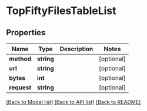 # TopFiftyFilesTableList

## Properties
Name | Type | Description | Notes
------------ | ------------- | ------------- | -------------
**method** | **string** |  | [optional] 
**url** | **string** |  | [optional] 
**bytes** | **int** |  | [optional] 
**request** | **string** |  | [optional] 

[[Back to Model list]](../README.md#documentation-for-models) [[Back to API list]](../README.md#documentation-for-api-endpoints) [[Back to README]](../README.md)

